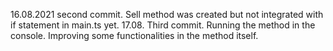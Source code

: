 16.08.2021 second commit. Sell method was created but not integrated with if statement in main.ts yet.
17.08. Third commit. Running the method in the console. Improving some functionalities in the method itself. 